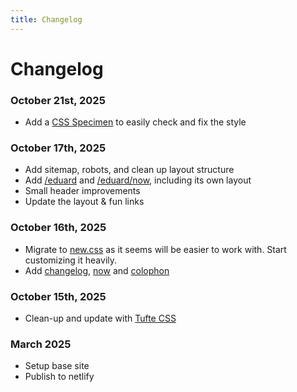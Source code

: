 ```yaml
---
title: Changelog
---
```


# Changelog

### October 21st, 2025
- Add a [CSS Specimen](/specimen) to easily check and fix the style

### October 17th, 2025

- Add sitemap, robots, and clean up layout structure
- Add [/eduard](/eduard) and [/eduard/now](/eduard/now), including its own 
layout
- Small header improvements 
- Update the layout & fun links

### October 16th, 2025

- Migrate to [new.css](https://newcss.net) as it seems will be easier to work
  with. Start customizing it heavily.
- Add [changelog](/changelog), [now](/now) and [colophon](/colophon)

### October 15th, 2025

- Clean-up and update with [Tufte CSS](https://edwardtufte.github.io/tufte-css/)

### March 2025

- Setup base site
- Publish to netlify
